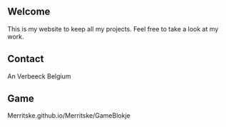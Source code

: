 ## Welcome 

This is my website to keep all my projects.
Feel free to take a look at my work.

## Contact

An Verbeeck
Belgium

## Game
Merritske.github.io/Merritske/GameBlokje
